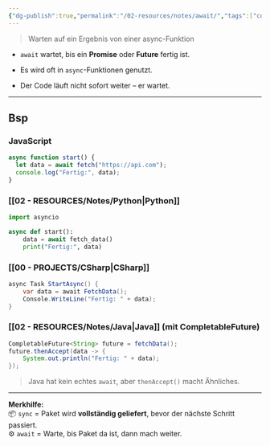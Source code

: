 ```yaml
---
{"dg-publish":true,"permalink":"/02-resources/notes/await/","tags":["code/python","code/CSharp","code/java"],"noteIcon":"","updated":"2025-05-05T15:31:01.906+02:00"}
---
```


>Warten auf ein Ergebnis von einer async-Funktion

- `await` wartet, bis ein **Promise** oder **Future** fertig ist.
    
- Es wird oft in `async`-Funktionen genutzt.
    
- Der Code läuft nicht sofort weiter – er wartet.
    

---

## Bsp
### JavaScript

```js
async function start() {
  let data = await fetch("https://api.com");
  console.log("Fertig:", data);
}
```



### [[02 - RESOURCES/Notes/Python\|Python]]

```python
import asyncio

async def start():
    data = await fetch_data()
    print("Fertig:", data)
```



### [[00 - PROJECTS/CSharp\|CSharp]]

```csharp
async Task StartAsync() {
    var data = await FetchData();
    Console.WriteLine("Fertig: " + data);
}
```



### [[02 - RESOURCES/Notes/Java\|Java]] (mit CompletableFuture)

```java
CompletableFuture<String> future = fetchData();
future.thenAccept(data -> {
    System.out.println("Fertig: " + data);
});
```

> Java hat kein echtes `await`, aber `thenAccept()` macht Ähnliches.


---

**Merkhilfe:**  
📦 `sync` = Paket wird **vollständig geliefert**, bevor der nächste Schritt passiert.  
⚙️ `await` = Warte, bis Paket da ist, dann mach weiter.
